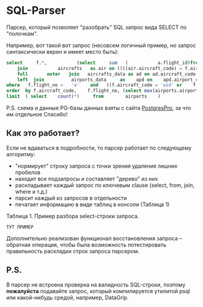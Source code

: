 <h1>SQL-Parser</h1>
<p>
Парсер, который позволяет "разобрать" SQL запрос вида SELECT по "полочкам".
</p>
<p>
Например, вот такой вот запрос (несовсем логичный пример, но запрос синтаксически верен и имеет место быть):
</p>

```SQL
select     f.*,           (select     sum   (           a.flight_id)from flights              as a group by a.flight_id) as s         from flights as f
    join           aircrafts   as air on ((((air.aircraft_code) = f.aircraft_code)) and air.aircraft_code = f.aircraft_code) or (1=1 and 1=1 or (((2 >   3 and 4< 2 or 3!=3 and 2< 1))))
    full       outer   join   aircrafts_data as ad on ad.aircraft_code = air.aircraft_code
    left  join          airports_data     as    apd on    apd.airport_code = f.aircraft_code and apd.airport_code =      (select ap.airport_code from airports   as   ap   where   (select     1 as   column) = 1   limit  1   )
where   f.flight_no =   'a'    and   ((f.aircraft_code = 'asd' or    f.aircraft_code    = '5454'    ) and      f.aircraft_code = '2332' or (select count(*)   + (select count(*)    from flights) from tickets)     > 10)
order  by f.aircraft_code,    f.flight_no, (select max(airports.airport_code) from airports limit 10) asc
limit  ( select    count(*)     from        airports    )

```
<p>
P.S. схема и данные PG-базы данных взяты с сайта <a href="https://postgrespro.ru/education/demodb">PostgresPro</a>, за что им отдельное Спасибо!
</p>

<h2>Как это работает?</h2>

<p>
Если не вдаваться в подробности, то парсер работает по следующему алгоритму:
</p>
<ul>
<li>"нормирует" строку запроса с точки зрения удаления лишних пробелов</li>
<li>находит все подзапросы и составляет "дерево" из них</li>
<li>раскладывает каждый запрос по ключевым clause (select, from, join, where и т.д.)</li>
<li>парсит каждый из запросов в отдельности</li>
<li>печатает информацию в виде таблиц в консоли (Таблица 1)</li>
</ul>

<p>
Таблица 1. Пример разбора select-строки запроса.
</p>

```
ТУТ ПРИМЕР
```

<p>
  Дополнительно реализован функционал восстановления запроса – обратная операция, чтобы была возможность потестировать правильность раскладки строк запроса парсером.
</p>

<h2>P.S.</h2>
<p>
  В парсер не встроена проверка на валидность SQL-строки, поэтому <strong>пожалуйста</strong> подавайте запрос, который компилируется утилитой psql или какой-нибудь средой, например, DataGrip.
</p>
